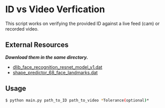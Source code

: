 # ID vs Video Verfication

This script works on verifying the provided ID against a live feed (cam) or recorded video.

## External Resources
***Download them in the same directory.***
- [dlib_face_recognition_resnet_model_v1.dat](http://dlib.net/files/dlib_face_recognition_resnet_model_v1.dat.bz2)
- [shape_predictor_68_face_landmarks.dat](http://dlib.net/files/shape_predictor_68_face_landmarks.dat.bz2)


## Usage
```bash
$ python main.py path_to_ID path_to_video *Tolerance(optional)*
```
